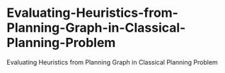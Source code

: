 # Evaluating-Heuristics-from-Planning-Graph-in-Classical-Planning-Problem
Evaluating Heuristics from Planning Graph in Classical Planning Problem
